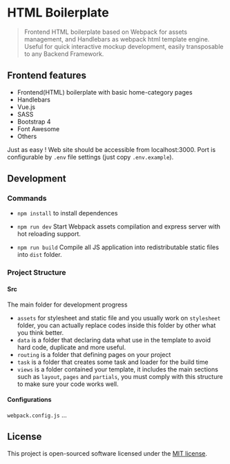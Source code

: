 # HTML Boilerplate

> Frontend HTML boilerplate based on Webpack for assets management, and Handlebars as webpack html template engine. Useful for quick interactive mockup development, easily transposable to any Backend Framework.

## Frontend features

* Frontend(HTML) boilerplate with basic home-category pages
* Handlebars
* Vue.js
* SASS
* Bootstrap 4
* Font Awesome
* Others


Just as easy !
Web site should be accessible from localhost:3000.
Port is configurable by `.env` file settings (just copy `.env.example`).

## Development

### Commands
* `npm install` to install dependences

* `npm run dev`
Start Webpack assets compilation and express server with hot reloading support.

* `npm run build`
Compile all JS application into redistributable static files into `dist` folder.

### Project Structure

#### Src
The main folder for development progress
* `assets` for stylesheet and static file and you usually work on `stylesheet` folder, you can actually replace codes inside this folder by other what you think better.
* `data` is a folder that declaring data what use in the template to avoid hard code, duplicate and more useful.
* `routing` is a folder that defining pages on your project
* `task` is a folder that creates some task and loader for the build time
* `views` is a folder contained your template, it includes the main sections such as `layout`, `pages` and `partials`, you must comply with this structure to make sure your code works well.

#### Configurations
`webpack.config.js` ...

## License

This project is open-sourced software licensed under the [MIT license](https://adr1enbe4udou1n.mit-license.org).
